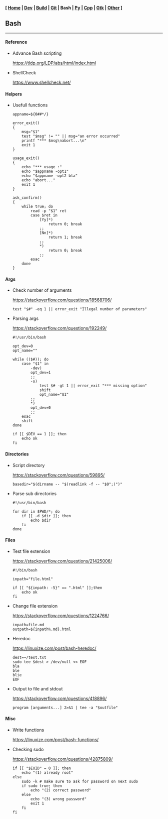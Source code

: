 <link href="../style.css" rel="stylesheet"></link>

**[ [Home](../index.html) | [Dev](00-dev.html) | [Build](05-build.html) | [Git](10-git.html) | Bash | [Py](20-python.html) | [Cpp](25-cpp.html) | [Gtk](30-gtk.html) | [Other](99-other.html) ]**

## Bash

---

#### Reference

* Advance Bash scripting
    
    https://tldp.org/LDP/abs/html/index.html  

* ShellCheck
    
    https://www.shellcheck.net/  


#### Helpers

* Usefull functions
    
    ```
    appname=${0##*/}

    error_exit()
    {
        msg="$1"
        test "$msg" != "" || msg="an error occurred"
        printf "*** $msg\nabort...\n"
        exit 1
    }
    
    usage_exit()
    {
        echo "*** usage :"
        echo "$appname -opt1"
        echo "$appname -opt2 bla"
        echo "abort..."
        exit 1
    }

    ask_confirm()
    {
        while true; do
            read -p "$1" ret
            case $ret in
                [Yy]*)
                    return 0; break
                ;;
                [Nn]*)
                    return 1; break
                ;;
                *)
                    return 0; break
                ;;
            esac
        done
    }
    ```


#### Args

* Check number of arguments
    
    https://stackoverflow.com/questions/18568706/  
    
    `test "$#" -eq 1 || error_exit "Illegal number of parameters"`

* Parsing args
    
    https://stackoverflow.com/questions/192249/  

    ```
    #!/usr/bin/bash

    opt_dev=0
    opt_name=""

    while (($#)); do
        case "$1" in
            -dev)
            opt_dev=1
            ;;
            -o)
                test $# -gt 1 || error_exit "*** missing option"
                shift
                opt_name="$1"
            ;;
            *)
            opt_dev=0
            ;;
        esac
        shift
    done

    if [[ $DEV == 1 ]]; then
        echo ok
    fi
    ```


#### Directories

* Script directory
    
    https://stackoverflow.com/questions/59895/  
    
    `basedir="$(dirname -- "$(readlink -f -- "$0";)")"`

* Parse sub directories

    ```
    #!/usr/bin/bash

    for dir in $PWD/*; do
        if [[ -d $dir ]]; then
            echo $dir
        fi
    done
    ```


#### Files

* Test file extension
    
    https://stackoverflow.com/questions/21425006/  
    
    ```
    #!/bin/bash

    inpath="file.html"

    if [[ "${inpath: -5}" == ".html" ]];then
        echo ok
    fi
    ```

* Change file extension
    
    https://stackoverflow.com/questions/1224766/  

    ```
    inpath=file.md
    outpath=${inpath%.md}.html
    ```

* Heredoc
    
    https://linuxize.com/post/bash-heredoc/  
    
    ```
    dest=~/test.txt
    sudo tee $dest > /dev/null << EOF
    bla
    ble
    blie
    EOF
    ```

* Output to file and stdout
    
    https://stackoverflow.com/questions/418896/  
    
    ```
    program [arguments...] 2>&1 | tee -a "$outfile"
    ```


#### Misc

* Write functions
    
    https://linuxize.com/post/bash-functions/  

* Checking sudo
    
    https://stackoverflow.com/questions/42875809/  
    
    ```
    if [[ "$EUID" = 0 ]]; then
        echo "(1) already root"
    else
        sudo -k # make sure to ask for password on next sudo
        if sudo true; then
            echo "(2) correct password"
        else
            echo "(3) wrong password"
            exit 1
        fi
    fi
    ```

<!--
    `basedir="$( cd -- "$( dirname -- "${BASH_SOURCE[0]}" )" &> /dev/null && pwd )"`  
-->


